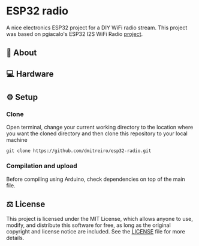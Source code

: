 # ESP32 radio

A nice electronics ESP32 project for a DIY WiFi radio stream.
This project was based on pgiacalo's ESP32 I2S WiFi Radio [project](https://github.com/pgiacalo/ESP32_I2S_WiFi_Radio/tree/main).

## :open_book: About

## :computer: Hardware


## :gear: Setup

### Clone

Open terminal, change your current working directory to the location where you want the cloned directory and then clone this repository to your local machine

```
git clone https://github.com/dmitreiro/esp32-radio.git
```

### Compilation and upload

Before compiling using Arduino, check dependencies on top of the main file.

## :balance_scale: License

This project is licensed under the MIT License, which allows anyone to use, modify, and distribute this software for free, as long as the original copyright and license notice are included. See the [LICENSE](LICENSE) file for more details.
